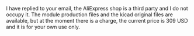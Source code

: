 I have replied to your email, the AliExpress shop is a third party and I do not occupy it. The module production files and the kicad original files are available, but at the moment there is a charge, the current price is 309 USD and it is for your own use only.